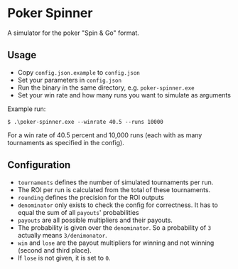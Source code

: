 # Poker Spinner
A simulator for the poker "Spin & Go" format.

## Usage
- Copy `config.json.example` to `config.json`
- Set your parameters in `config.json`
- Run the binary in the same directory, e.g. `poker-spinner.exe`
- Set your win rate and how many runs you want to simulate as arguments

Example run:
```
$ .\poker-spinner.exe --winrate 40.5 --runs 10000
```

For a win rate of 40.5 percent and 10,000 runs (each with as many tournaments as
specified in the config).

## Configuration
- `tournaments` defines the number of simulated tournaments per run.
 - The ROI per run is calculated from the total of these tournaments.
- `rounding` defines the precision for the ROI outputs
- `denominator` only exists to check the config for correctness. It has to equal the sum of all `payouts`' probabilities
- `payouts` are all possible multipliers and their payouts.
 - The probability is given over the `denominator`. So a probability of `3` actually means `3/denimonator`.
 - `win` and `lose` are the payout multipliers for winning and not winning (second and third place).
 - If `lose` is not given, it is set to `0`.